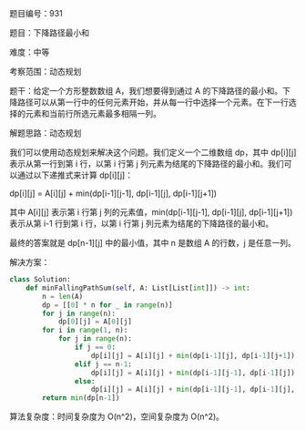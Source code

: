 题目编号：931

题目：下降路径最小和

难度：中等

考察范围：动态规划

题干：给定一个方形整数数组 A，我们想要得到通过 A 的下降路径的最小和。下降路径可以从第一行中的任何元素开始，并从每一行中选择一个元素。在下一行选择的元素和当前行所选元素最多相隔一列。

解题思路：动态规划

我们可以使用动态规划来解决这个问题。我们定义一个二维数组 dp，其中 dp[i][j] 表示从第一行到第 i 行，以第 i 行第 j 列元素为结尾的下降路径的最小和。我们可以通过以下递推式来计算 dp[i][j]：

dp[i][j] = A[i][j] + min(dp[i-1][j-1], dp[i-1][j], dp[i-1][j+1])

其中 A[i][j] 表示第 i 行第 j 列的元素值，min(dp[i-1][j-1], dp[i-1][j], dp[i-1][j+1]) 表示从第 i-1 行到第 i 行，以第 i 行第 j 列元素为结尾的下降路径的最小和。

最终的答案就是 dp[n-1][j] 中的最小值，其中 n 是数组 A 的行数，j 是任意一列。

解决方案：

```python
class Solution:
    def minFallingPathSum(self, A: List[List[int]]) -> int:
        n = len(A)
        dp = [[0] * n for _ in range(n)]
        for j in range(n):
            dp[0][j] = A[0][j]
        for i in range(1, n):
            for j in range(n):
                if j == 0:
                    dp[i][j] = A[i][j] + min(dp[i-1][j], dp[i-1][j+1])
                elif j == n-1:
                    dp[i][j] = A[i][j] + min(dp[i-1][j-1], dp[i-1][j])
                else:
                    dp[i][j] = A[i][j] + min(dp[i-1][j-1], dp[i-1][j], dp[i-1][j+1])
        return min(dp[n-1])
```

算法复杂度：时间复杂度为 O(n^2)，空间复杂度为 O(n^2)。